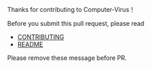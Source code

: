 Thanks for contributing to Computer-Virus！

Before you submit this pull request, please read
- [CONTRIBUTING](https://github.com/AngelKitty/Computer-Virus/blob/master/.github/CONTRIBUTING.md)
- [README](https://github.com/AngelKitty/Computer-Virus)

Please remove these message before PR.
